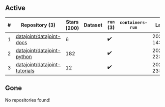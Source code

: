 ## Active
| # | Repository (3) | Stars (200) | Dataset | `run` (3) | `containers-run` | Last Modified |
| --- | --- | --- | --- | --- | --- | --- |
| 1 | [datajoint/datajoint-docs](https://github.com/datajoint/datajoint-docs) | 6 |  | :heavy_check_mark: |  | 2025-07-23 14:59:58+00:00 |
| 2 | [datajoint/datajoint-python](https://github.com/datajoint/datajoint-python) | 182 |  | :heavy_check_mark: |  | 2025-07-31 22:08:07+00:00 |
| 3 | [datajoint/datajoint-tutorials](https://github.com/datajoint/datajoint-tutorials) | 12 |  | :heavy_check_mark: |  | 2025-01-29 23:58:41+00:00 |

## Gone
No repositories found!

